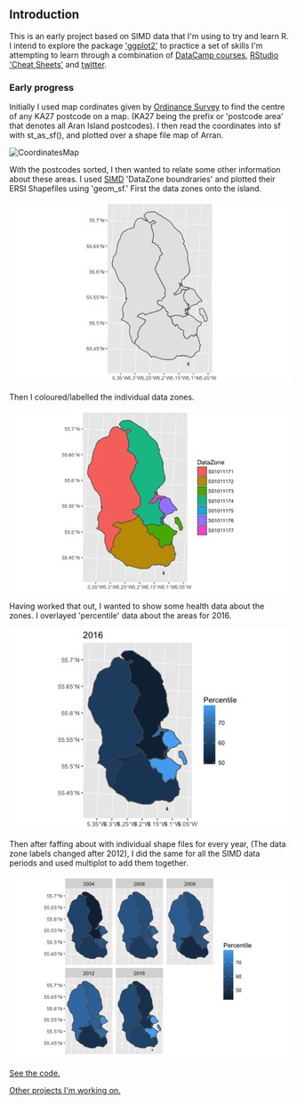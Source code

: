 ## Introduction
This is an early project based on SIMD data that I'm using to try and learn R.
I intend to explore the package ['ggplot2'](http://ggplot2.tidyverse.org/reference/ggsf.html) to practice a set of skills I'm attempting to learn through a combination of [DataCamp courses](https://www.datacamp.com/courses/free-introduction-to-r), [RStudio 'Cheat Sheets'](https://www.rstudio.com/resources/cheatsheets/) and [twitter](https://twitter.com/hashtag/Rstats?src=hash).


### Early progress

Initially I used map cordinates given by [Ordinance Survey](https://www.ordnancesurvey.co.uk/opendatadownload/products.html) to find the centre of any KA27 postcode on a map.
(KA27 being the prefix or 'postcode area' that denotes all Aran Island postcodes).
I then read the coordinates into sf with st_as_sf(), and plotted over a shape file map of Arran.

![CoordinatesMap](.png)

With the postcodes sorted, I then wanted to relate some other information about these areas.
I used [SIMD](www.gov.scot/Topics/Statistics/SIMD) 'DataZone boundraries' and plotted their ERSI Shapefiles using 'geom_sf.' 
First the data zones onto the island.

![DZ Outlines2](Rplot05.png)

Then I coloured/labelled the individual data zones.

![DZ Outlines Coloured](Rplot06.png)

Having worked that out, I wanted to show some health data about the zones. I overlayed 'percentile' data about the areas for 2016.

![DZ Outlines Colourewd](Rplot07.png)

Then after faffing about with individual shape files for every year, (The data zone labels changed after 2012), I did the same for all the SIMD data periods and used multiplot to add them together.

![Multiplot plot](Rplot.png)

[See the code.](Arran_Workbook.html)

[Other projects I'm working on.](https://fergustaylor.github.io) 
